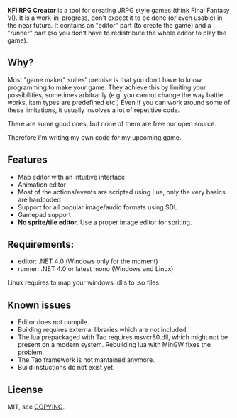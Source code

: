 **KFI RPG Creator** is a tool for creating JRPG style games (think Final Fantasy VI). It is a work-in-progress, don't expect it to be done (or even usable) in the near future.
It contains an "editor" part (to create the game) and a "runner" part (so you don't have to redistribute the whole editor to play the game).

## Why?

Most "game maker" suites' premise is that you don't have to know programming to make your game. They achieve this by limiting your possibilities, sometimes arbitrarily (e.g. you cannot change the way battle works, item types are predefined etc.)
Even if you can work around some of these limitations, it usually involves a lot of repetitive code.

There are some good ones, but none of them are free nor open source.

Therefore I'm writing my own code for my upcoming game.

## Features

* Map editor with an intuitive interface
* Animation editor
* Most of the actions/events are scripted using Lua, only the very basics are hardcoded
* Support for all popular image/audio formats using SDL
* Gamepad support
* **No sprite/tile editor**. Use a proper image editor for spriting.

## Requirements:

* editor: .NET 4.0 (Windows only for the moment)
* runner: .NET 4.0 or latest mono (Windows and Linux)

Linux requires to map your windows .dlls to .so files.

## Known issues

* Editor does not compile.
* Building requires external libraries which are not included.
* The lua prepackaged with Tao requires msvcr80.dll, which might not be present on a modern system. Rebuilding lua with MinGW fixes the problem.
* The Tao framework is not mantained anymore.
* Build instuctions do not exist yet.

## License

MIT, see [COPYING](COPYING).
